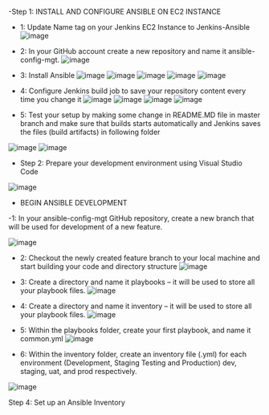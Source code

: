 -Step 1:   INSTALL AND CONFIGURE ANSIBLE ON EC2 INSTANCE


- 1:  Update Name tag on your Jenkins EC2 Instance to Jenkins-Ansible
![image](https://user-images.githubusercontent.com/94152732/176484201-10ba5fff-e40d-4697-b166-0297f4d479fc.png)

- 2: In your GitHub account create a new repository and name it ansible-config-mgt.
![image](https://user-images.githubusercontent.com/94152732/176485237-2015723b-ef24-4a36-a239-8a947997c8eb.png)

- 3: Install Ansible
![image](https://user-images.githubusercontent.com/94152732/176486466-855460ef-9118-4e23-b2c7-37cf667244fe.png)
![image](https://user-images.githubusercontent.com/94152732/176486644-bc9c4893-51d4-4421-a75d-d2d0e4919090.png)
![image](https://user-images.githubusercontent.com/94152732/176486802-60d1a6b6-ddaf-47b6-b390-9b5abffcdf85.png)
![image](https://user-images.githubusercontent.com/94152732/176486988-4c843ebb-4dc1-4671-bba7-3b977559ff02.png)
![image](https://user-images.githubusercontent.com/94152732/176493970-6839eee9-95ad-4923-b42b-120d83655fc2.png)

- 4: Configure Jenkins build job to save your repository content every time you change it 
![image](https://user-images.githubusercontent.com/94152732/176494218-c2012c01-ba91-4b1d-bb10-c89ef6033359.png)
![image](https://user-images.githubusercontent.com/94152732/176494961-232f05ab-dccd-45d5-b7fa-ea7c3311a1ba.png)
![image](https://user-images.githubusercontent.com/94152732/176496142-39b1deb2-5f47-4442-8507-366860ffd76f.png)
![image](https://user-images.githubusercontent.com/94152732/176509505-895ea985-0959-4473-99a0-cfa69659e913.png)

- 5: Test your setup by making some change in README.MD file in master branch and make sure that builds starts automatically and Jenkins saves the files (build artifacts) in following folder

![image](https://user-images.githubusercontent.com/94152732/176509894-0c97c569-e928-45dd-94d7-d8e83efee348.png)
![image](https://user-images.githubusercontent.com/94152732/176510888-9ebe8699-af6f-4107-8b54-f0be91fbc2da.png)


- Step 2: Prepare your development environment using Visual Studio Code

![image](https://user-images.githubusercontent.com/94152732/176511447-438d00a4-6720-4131-9e0f-3f43728d5fa8.png)

- BEGIN ANSIBLE DEVELOPMENT

-1: In your ansible-config-mgt GitHub repository, create a new branch that will be used for development of a new feature.

![image](https://user-images.githubusercontent.com/94152732/176514537-1a381aa3-569d-4b3d-8ca4-5e786c9f3f19.png)

- 2: Checkout the newly created feature branch to your local machine and start building your code and directory structure
![image](https://user-images.githubusercontent.com/94152732/176517944-bf10b4a8-b76b-4446-bbb2-bd6747367f2e.png)


- 3: Create a directory and name it playbooks – it will be used to store all your playbook files.
![image](https://user-images.githubusercontent.com/94152732/176518279-8b355c1a-f1d3-43b7-ab84-6ce1ceeea281.png)


- 4: Create a directory and name it inventory – it will be used to store all your playbook files.
![image](https://user-images.githubusercontent.com/94152732/176518311-11a6c5a9-d520-450d-b5cc-5987a84734f4.png)

- 5: Within the playbooks folder, create your first playbook, and name it common.yml
![image](https://user-images.githubusercontent.com/94152732/176518594-16623ae5-0ba5-4edb-b595-7a91f2990cda.png)

- 6: Within the inventory folder, create an inventory file (.yml) for each environment (Development, Staging Testing and Production) dev, staging, uat, and prod respectively.

![image](https://user-images.githubusercontent.com/94152732/176519014-995d7a04-3aad-4a64-988b-647fa1c0c7d5.png)

Step 4: Set up an Ansible Inventory




